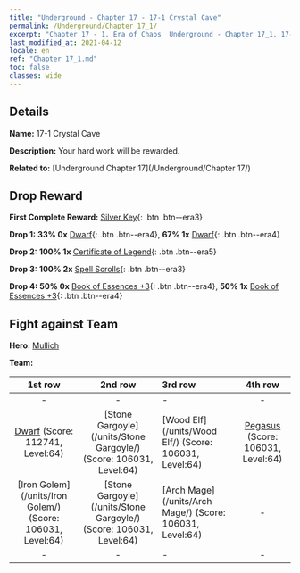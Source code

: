 ```yaml
---
title: "Underground - Chapter 17 - 17-1 Crystal Cave"
permalink: /Underground/Chapter 17_1/
excerpt: "Chapter 17 - 1. Era of Chaos  Underground - Chapter 17_1. 17-1 Crystal Cave"
last_modified_at: 2021-04-12
locale: en
ref: "Chapter 17_1.md"
toc: false
classes: wide
---
```


## Details

 **Name:** 17-1 Crystal Cave

 **Description:** Your hard work will be rewarded.

 **Related to:** [Underground Chapter 17](/Underground/Chapter 17/)

## Drop Reward

 **First Complete Reward:** [Silver Key](/Items/con_693/){: .btn .btn--era3}

 **Drop 1:** **33% 0x** [Dwarf](/Items/unt_200/){: .btn .btn--era4}, **67% 1x** [Dwarf](/Items/unt_200/){: .btn .btn--era4}

 **Drop 2:** **100% 1x** [Certificate of Legend](/Items/mat_67/){: .btn .btn--era5}

 **Drop 3:** **100% 2x** [Spell Scrolls](/Items/con_694/){: .btn .btn--era3}

 **Drop 4:** **50% 0x** [Book of Essences +3](/Items/mat_60/){: .btn .btn--era4}, **50% 1x** [Book of Essences +3](/Items/mat_60/){: .btn .btn--era4}


## Fight against Team
 **Hero:** [Mullich](/heroes/Mullich/)

 **Team:**


  | 1st row | 2nd row | 3rd row | 4th row |
  |:----:|:----:|:----|:----:|
  | - | - | - | - |
  | [Dwarf](/units/Dwarf/) (Score: 112741, Level:64)  | [Stone Gargoyle](/units/Stone Gargoyle/) (Score: 106031, Level:64)  | [Wood Elf](/units/Wood Elf/) (Score: 106031, Level:64)  | [Pegasus](/units/Pegasus/) (Score: 106031, Level:64)  |
  | [Iron Golem](/units/Iron Golem/) (Score: 106031, Level:64)  | [Stone Gargoyle](/units/Stone Gargoyle/) (Score: 106031, Level:64)  | [Arch Mage](/units/Arch Mage/) (Score: 106031, Level:64)  | - |
  | - | - | - | - |


